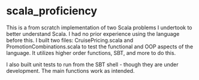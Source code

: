 # scala_proficiency

This is a from scratch implementation of two Scala problems I undertook to better understand Scala. I had no prior experience using the language before this. I built two files: CruisePricing.scala and PromotionCombinations.scala to test the functional and OOP aspects of the language. It utilizes higher order functions, SBT, and more to do this. 

I also built unit tests to run from the SBT shell - though they are under development. The main functions work as intended. 
